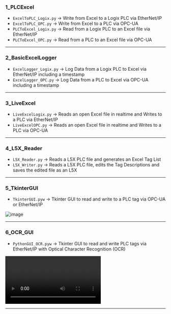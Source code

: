 ### 1_PLCExcel
* ```ExcelToPLC_Logix.py``` -> Write from Excel to a Logix PLC via EtherNet/IP
* ```ExcelToPLC_OPC.py``` -> Write from Excel to a PLC via OPC-UA
* ```PLCToExcel_Logix.py``` -> Read from a Logix PLC to an Excel file via EtherNet/IP
* ```PLCToExcel_OPC.py``` -> Read from a PLC to an Excel file via OPC-UA
---
### 2_BasicExcelLogger
* ```ExcelLogger_Logix.py``` -> Log Data from a Logix PLC to Excel via EtherNet/IP including a timestamp
* ```ExcelLogger_OPC.py``` -> Log Data from a PLC to Excel via OPC-UA including a timestamp
---
### 3_LiveExcel
* ```LiveExcelLogix.py``` -> Reads an open Excel file in realtime and Writes to a PLC via EtherNet/IP
* ```LiveExcelOPC.py``` -> Reads an open Excel file in realtime and Writes to a PLC via OPC-UA
---
### 4_L5X_Reader
* ```L5X_Reader.py``` -> Reads a L5X PLC file and generates an Excel Tag List
* ```L5X_Writer.py``` -> Reads a L5X PLC file, edits the Tag Descriptions and saves the edited file as an L5X
---
### 5_TkinterGUI
* ```TkinterGUI.pyw``` -> Tkinter GUI to read and write to a PLC tag via OPC-UA or EtherNet/IP

![image](https://user-images.githubusercontent.com/92536730/225636224-8bb15bc9-2760-45bb-9006-d22c97f3610b.png)

---
### 6_OCR_GUI
* ```PythonGUI_OCR.pyw``` -> Tkinter GUI to read and write PLC tags via EtherNet/IP with Optical Character Recognition (OCR)

![OCR_GUI](https://user-images.githubusercontent.com/92536730/195994268-7b6202b8-454e-4f15-93a4-208836452090.mp4)

---